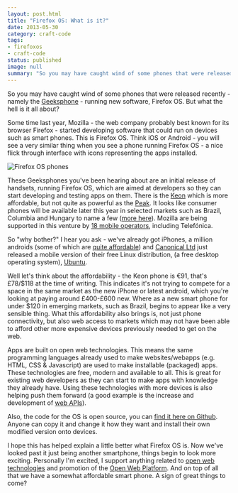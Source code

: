 ```yaml
---
layout: post.html
title: "Firefox OS: What is it?"
date: 2013-05-30
category: craft-code
tags:
- firefoxos
- craft-code
status: published
image: null
summary: "So you may have caught wind of some phones that were released recently - namely the Geeksphone"
---
```


So you may have caught wind of some phones that were released recently - namely the <a target="_blank" href="http://www.geeksphone.com/" title="http://www.geeksphone.com/">Geeksphone</a> - running new software, Firefox OS. But what the hell is it all about?

Some time last year, Mozilla - the web company probably best known for its browser Firefox - started developing software that could run on devices such as smart phones. This is Firefox OS. Think iOS or Android - you will see a very similar thing when you see a phone running Firefox OS - a nice flick through interface with icons representing the apps installed.

![Firefox OS phones](/media/phonesOS1.jpg)

These Geeksphones you've been hearing about are an initial release of handsets, running Firefox OS, which are aimed at developers so they can start developing and testing apps on them. There is the <a target="_blank" href="http://shop.geeksphone.com/en/phones/1-keon.html" title="http://shop.geeksphone.com/en/phones/1-keon.html">Keon</a> which is more affordable, but not quite as powerful as the <a target="_blank" href="http://shop.geeksphone.com/en/phones/5-peak.html" title="http://shop.geeksphone.com/en/phones/5-peak.html">Peak</a>. It looks like consumer phones will be available later this year in selected markets such as Brazil, Columbia and Hungary to name a few (<a target="_blank" href="http://blog.mozilla.org/blog/2013/02/24/mozilla-unlocks-the-power-of-the-web-on-mobile-with-firefox-os/" title="Mozilla unlocks the power of the web on mobile - Mozilla.org blog">more here</a>). Mozilla are being supported in this venture by <a rel="external" href="http://blog.mozilla.org/blog/2013/02/24/mozilla-unlocks-the-power-of-the-web-on-mobile-with-firefox-os/" title="Mozilla unlocks the power of the web on mobile - Mozilla.org blog">18 mobile operators</a>, including Telefónica.

So "why bother?" I hear you ask - we've already got iPhones, a million androids (some of which are <a rel="external" href="https://www.o2.co.uk/shop/phones/htc/desire-c-black/" title="HTC Desire on O2.co.uk">quite affordable</a>) and <a target="_blank" href="http://www.canonical.com/" title="http://www.canonical.com/">Canonical Ltd</a> just released a mobile version of their free Linux distribution, (a free desktop operating system), <a target="_blank" href="http://www.ubuntu.com/phone" title="http://www.ubuntu.com/phone">Ubuntu</a>.

Well let's think about the affordability - the Keon phone is &euro;91, that's &pound;78/$118 at the time of writing. This indicates it's not trying to compete for a space in the same market as the new iPhone or latest android, which you're looking at paying around &pound;400-&pound;600 new. Where as a new smart phone for under $120 in emerging markets, such as Brazil, begins to appear like a very sensible thing. What this affordability also brings is, not just phone connectivity, but also web access to markets which may not have been able to afford other more expensive devices previously needed to get on the web.

Apps are built on open web technologies. This means the same programming languages already used to make websites/webapps (e.g. HTML, CSS &amp; Javascript) are used to make installable (packaged) apps. These technologies are free, modern and available to all. This is great for existing web developers as they can start to make apps with knowledge they already have. Using these technologies with more devices is also helping push them forward (a good example is the increase and development of <a target="_blank" href="https://developer.mozilla.org/en-US/docs/WebAPI" title="https://developer.mozilla.org/en-US/docs/WebAPI">web APIs</a>).

Also, the code for the OS is open source, you can <a target="_blank" href="https://github.com/mozilla-b2g/gaia" title="https://github.com/mozilla-b2g/gaia">find it here on Github</a>. Anyone can copy it and change it how they want and install their own modified version onto devices.

I hope this has helped explain a little better what Firefox OS is. Now we've looked past it just being another smartphone, things begin to look more exciting. Personally I'm excited, I support anything related to <a target="_blank" href="http://www.w3.org/standards/" title="http://www.w3.org/standards/">open web technologies</a> and promotion of the <a target="_blank" href="http://en.wikipedia.org/wiki/Open_Web_Platform" title="http://en.wikipedia.org/wiki/Open_Web_Platform">Open Web Platform</a>. And on top of all that we have a somewhat affordable smart phone. A sign of great things to come?
